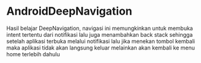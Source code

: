 # AndroidDeepNavigation
Hasil belajar DeepNavigation, navigasi ini memungkinkan untuk membuka intent tertentu dari notifikasi lalu juga menambahkan back stack sehingga setelah aplikasi terbuka melalui notifikasi lalu jika menekan tombol kembali maka aplikasi tidak akan langsung keluar melainkan akan kembali ke menu home terlebih dahulu
